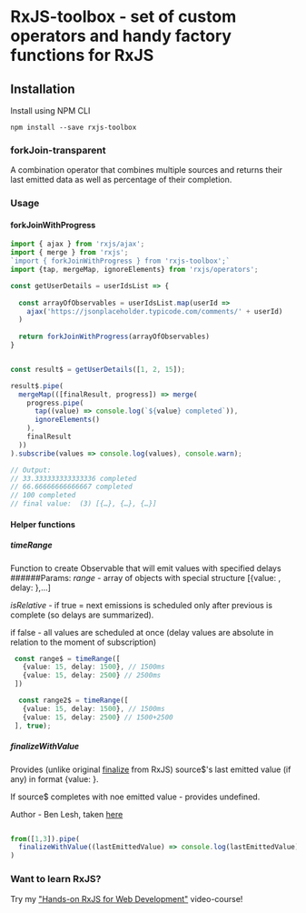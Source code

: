 # RxJS-toolbox - set of custom operators and handy factory functions for RxJS

## Installation
Install using NPM CLI
```
npm install --save rxjs-toolbox
```

### forkJoin-transparent
A combination operator that combines multiple sources and returns their last emitted data as well as percentage of their completion.

### Usage

#### forkJoinWithProgress
```typescript
import { ajax } from 'rxjs/ajax';
import { merge } from 'rxjs';
`import { forkJoinWithProgress } from 'rxjs-toolbox';`
import {tap, mergeMap, ignoreElements} from 'rxjs/operators';

const getUserDetails = userIdsList => {
  
  const arrayOfObservables = userIdsList.map(userId =>
    ajax('https://jsonplaceholder.typicode.com/comments/' + userId)
  )
  
  return forkJoinWithProgress(arrayOfObservables)
}


const result$ = getUserDetails([1, 2, 15]);

result$.pipe(
  mergeMap(([finalResult, progress]) => merge(
    progress.pipe(
      tap((value) => console.log(`${value} completed`)),
      ignoreElements()
    ),
    finalResult
  ))
).subscribe(values => console.log(values), console.warn);

// Output:
// 33.333333333333336 completed
// 66.66666666666667 completed
// 100 completed
// final value:  (3) [{…}, {…}, {…}]
```

#### Helper functions
##### timeRange
 Function to create Observable that will emit values with specified delays
######Params:
*range* - array of objects with special structure [{value: <some value>, delay: <delayInMs>},...]

*isRelative* - if true = next emissions is scheduled only after previous is complete (so delays are summarized).

if false - all values are scheduled at once (delay values are absolute in relation to the moment of subscription)

```typescript
 const range$ = timeRange([
   {value: 15, delay: 1500}, // 1500ms
   {value: 15, delay: 2500} // 2500ms
 ])

  const range2$ = timeRange([
   {value: 15, delay: 1500}, // 1500ms
   {value: 15, delay: 2500} // 1500+2500
 ], true);

```

##### finalizeWithValue
Provides (unlike original [finalize](https://rxjs.dev/api/operators/finalize) from RxJS) source$'s last emitted value (if any) in format {value: <lastValue>}.

If source$ completes with noe emitted value - provides undefined.

Author - Ben Lesh, taken [here](https://github.com/ReactiveX/rxjs/issues/4803#issuecomment-496711335)

```typescript

from([1,3]).pipe(
  finalizeWithValue((lastEmittedValue) => console.log(lastEmittedValue)) // 3
)

```

### Want to learn RxJS?
Try my ["Hands-on RxJS for Web Development"](https://www.udemy.com/course/hands-on-rxjs-for-web-development/) video-course!
